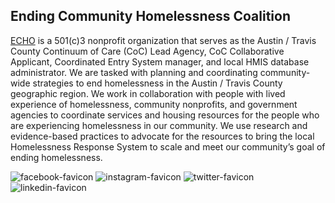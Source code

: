 ## Ending Community Homelessness Coalition

[ECHO](https://www.austinecho.org) is a 501(c)3 nonprofit organization that serves as the Austin / Travis County Continuum of Care (CoC) Lead Agency, CoC Collaborative Applicant, Coordinated Entry System manager, and local HMIS database administrator. We are tasked with planning and coordinating community-wide strategies to end homelessness in the Austin / Travis County geographic region. We work in collaboration with people with lived experience of homelessness, community nonprofits, and government agencies to coordinate services and housing resources for the people who are experiencing homelessness in our community. We use research and evidence-based practices to advocate for the resources to bring the local Homelessness Response System to scale and meet our community’s goal of ending homelessness.

![facebook-favicon](https://echo2019.wpenginepowered.com/wp-content/uploads/2019/05/logo-e1597849534966.png) ![instagram-favicon](https://echo2019.wpenginepowered.com/wp-content/uploads/2019/05/logo-e1597849534966.png) ![twitter-favicon](https://echo2019.wpenginepowered.com/wp-content/uploads/2019/05/logo-e1597849534966.png) ![linkedin-favicon](https://echo2019.wpenginepowered.com/wp-content/uploads/2019/05/logo-e1597849534966.png)

<!--

**Here are some ideas to get you started:**

🙋‍♀️ A short introduction - what is your organization all about?
🌈 Contribution guidelines - how can the community get involved?
👩‍💻 Useful resources - where can the community find your docs? Is there anything else the community should know?
🍿 Fun facts - what does your team eat for breakfast?
🧙 Remember, you can do mighty things with the power of [Markdown](https://docs.github.com/github/writing-on-github/getting-started-with-writing-and-formatting-on-github/basic-writing-and-formatting-syntax)
-->

